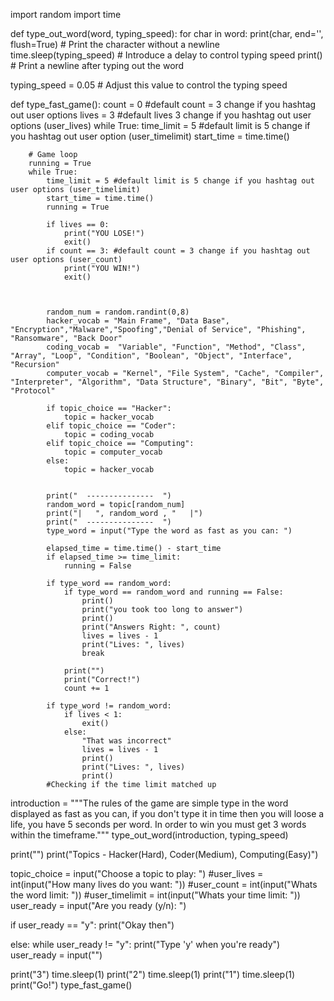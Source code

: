 
import random 
import time

def type_out_word(word, typing_speed):
    for char in word:
        print(char, end='', flush=True)  # Print the character without a newline
        time.sleep(typing_speed)  # Introduce a delay to control typing speed
    print()  # Print a newline after typing out the word

typing_speed = 0.05  # Adjust this value to control the typing speed



def type_fast_game():
    count = 0 #default count = 3 change if you hashtag out user options
    lives = 3 #default lives 3 change if you hashtag out user options (user_lives)
    while True:
        time_limit = 5 #default limit is 5 change if you hashtag out user option (user_timelimit)
        start_time = time.time()
      
        # Game loop
        running = True
        while True:
            time_limit = 5 #default limit is 5 change if you hashtag out user options (user_timelimit)
            start_time = time.time()
            running = True
            
            if lives == 0:
                print("YOU LOSE!")
                exit()
            if count == 3: #default count = 3 change if you hashtag out user options (user_count)
                print("YOU WIN!")
                exit()


                
            random_num = random.randint(0,8)
            hacker_vocab = "Main Frame", "Data Base", "Encryption","Malware","Spoofing","Denial of Service", "Phishing", "Ransomware", "Back Door"
            coding_vocab =  "Variable", "Function", "Method", "Class", "Array", "Loop", "Condition", "Boolean", "Object", "Interface", "Recursion"
            computer_vocab = "Kernel", "File System", "Cache", "Compiler", "Interpreter", "Algorithm", "Data Structure", "Binary", "Bit", "Byte", "Protocol"
            
            if topic_choice == "Hacker":
                topic = hacker_vocab
            elif topic_choice == "Coder":
                topic = coding_vocab
            elif topic_choice == "Computing":
                topic = computer_vocab
            else:
                topic = hacker_vocab

        
            print("  ---------------  ")
            random_word = topic[random_num]
            print("|   ", random_word , "   |")
            print("  ---------------  ")
            type_word = input("Type the word as fast as you can: ") 
            
            elapsed_time = time.time() - start_time
            if elapsed_time >= time_limit:
                running = False
                
            if type_word == random_word:
                if type_word == random_word and running == False:
                    print()
                    print("you took too long to answer")
                    print()
                    print("Answers Right: ", count)
                    lives = lives - 1
                    print("Lives: ", lives)
                    break
                    
                print("")
                print("Correct!")
                count += 1
                
            if type_word != random_word:
                if lives < 1:
                    exit()
                else:   
                    "That was incorrect"
                    lives = lives - 1
                    print()
                    print("Lives: ", lives)
                    print()
            #Checking if the time limit matched up

introduction = """The rules of the game are simple type in the word displayed as fast as you can, if you don't type it in time
then you will loose a life, you have 5 seconds per word. In order to win you must get 3 words within the timeframe."""
type_out_word(introduction, typing_speed)


print("")
print("Topics - Hacker(Hard), Coder(Medium), Computing(Easy)")

topic_choice = input("Choose a topic to play: ")
#user_lives = int(input("How many lives do you want: "))
#user_count = int(input("Whats the word limit: "))
#user_timelimit = int(input("Whats your time limit: "))
user_ready = input("Are you ready (y/n): ")

if user_ready == "y":
    print("Okay then")

else:
    while user_ready != "y":
        print("Type 'y' when you're ready")
        user_ready = input("")
        
print("3")
time.sleep(1)
print("2")
time.sleep(1)
print("1")
time.sleep(1)
print("Go!")
type_fast_game()

